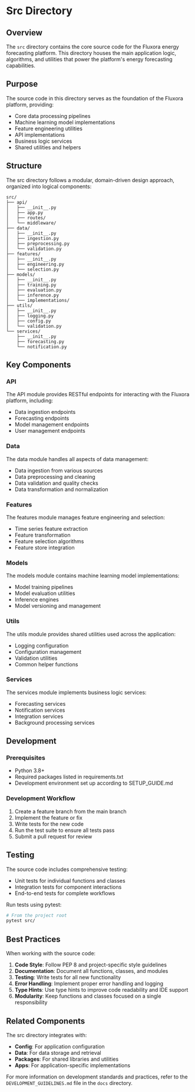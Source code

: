 # Src Directory

## Overview

The `src` directory contains the core source code for the Fluxora energy forecasting platform. This directory houses the main application logic, algorithms, and utilities that power the platform's energy forecasting capabilities.

## Purpose

The source code in this directory serves as the foundation of the Fluxora platform, providing:

- Core data processing pipelines
- Machine learning model implementations
- Feature engineering utilities
- API implementations
- Business logic services
- Shared utilities and helpers

## Structure

The src directory follows a modular, domain-driven design approach, organized into logical components:

```
src/
├── api/
│   ├── __init__.py
│   ├── app.py
│   ├── routes/
│   └── middleware/
├── data/
│   ├── __init__.py
│   ├── ingestion.py
│   ├── preprocessing.py
│   └── validation.py
├── features/
│   ├── __init__.py
│   ├── engineering.py
│   └── selection.py
├── models/
│   ├── __init__.py
│   ├── training.py
│   ├── evaluation.py
│   ├── inference.py
│   └── implementations/
├── utils/
│   ├── __init__.py
│   ├── logging.py
│   ├── config.py
│   └── validation.py
└── services/
    ├── __init__.py
    ├── forecasting.py
    └── notification.py
```

## Key Components

### API

The API module provides RESTful endpoints for interacting with the Fluxora platform, including:

- Data ingestion endpoints
- Forecasting endpoints
- Model management endpoints
- User management endpoints

### Data

The data module handles all aspects of data management:

- Data ingestion from various sources
- Data preprocessing and cleaning
- Data validation and quality checks
- Data transformation and normalization

### Features

The features module manages feature engineering and selection:

- Time series feature extraction
- Feature transformation
- Feature selection algorithms
- Feature store integration

### Models

The models module contains machine learning model implementations:

- Model training pipelines
- Model evaluation utilities
- Inference engines
- Model versioning and management

### Utils

The utils module provides shared utilities used across the application:

- Logging configuration
- Configuration management
- Validation utilities
- Common helper functions

### Services

The services module implements business logic services:

- Forecasting services
- Notification services
- Integration services
- Background processing services

## Development

### Prerequisites

- Python 3.8+
- Required packages listed in requirements.txt
- Development environment set up according to SETUP_GUIDE.md

### Development Workflow

1. Create a feature branch from the main branch
2. Implement the feature or fix
3. Write tests for the new code
4. Run the test suite to ensure all tests pass
5. Submit a pull request for review

## Testing

The source code includes comprehensive testing:

- Unit tests for individual functions and classes
- Integration tests for component interactions
- End-to-end tests for complete workflows

Run tests using pytest:

```bash
# From the project root
pytest src/
```

## Best Practices

When working with the source code:

1. **Code Style**: Follow PEP 8 and project-specific style guidelines
2. **Documentation**: Document all functions, classes, and modules
3. **Testing**: Write tests for all new functionality
4. **Error Handling**: Implement proper error handling and logging
5. **Type Hints**: Use type hints to improve code readability and IDE support
6. **Modularity**: Keep functions and classes focused on a single responsibility

## Related Components

The src directory integrates with:

- **Config**: For application configuration
- **Data**: For data storage and retrieval
- **Packages**: For shared libraries and utilities
- **Apps**: For application-specific implementations

For more information on development standards and practices, refer to the `DEVELOPMENT_GUIDELINES.md` file in the `docs` directory.
